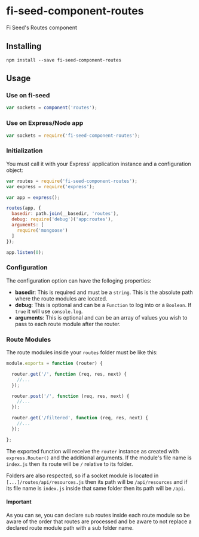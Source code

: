 # fi-seed-component-routes
Fi Seed's Routes component

## Installing

```
npm install --save fi-seed-component-routes
```

## Usage
### Use on fi-seed

```js
var sockets = component('routes');
```

### Use on Express/Node app

```js
var sockets = require('fi-seed-component-routes');
```

### Initialization
You must call it with your Express' application instance and a configuration object:

```js
var routes = require('fi-seed-component-routes');
var express = require('express');

var app = express();

routes(app, {
  basedir: path.join(__basedir, 'routes'),
  debug: require('debug')('app:routes'),
  arguments: [
    require('mongoose')
  ]
});

app.listen(0);
```

### Configuration
The configuration option can have the folloging properties:
- **basedir**: This is required and must be a `string`. This is the absolute path where the route modules are located.
- **debug**: This is optional and can be a `Function` to log into or a `Boolean`. If `true` it will use `console.log`.
- **arguments**: This is optional and can be an array of values you wish to pass to each route module after the router.

### Route Modules
The route modules inside your `routes` folder must be like this:

```js
module.exports = function (router) {

  router.get('/', function (req, res, next) {
    //...
  });

  router.post('/', function (req, res, next) {
    //...
  });

  router.get('/filtered', function (req, res, next) {
    //...
  });

};
```

The exported function will receive the `router` instance as created with `express.Router()` and the additional arguments. If the module's file name is `index.js` then its route will be `/` relative to its folder.

Folders are also respected, so if a socket module is located in `[...]/routes/api/resources.js` then its path will be `/api/resources` and if its file name is `index.js` inside that same folder then its path will be `/api`.

#### Important
As you can se, you can declare sub routes inside each route module so be aware of the order that routes are processed and be aware to not replace a declared route module path with a sub folder name.
